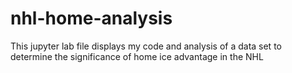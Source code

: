 # nhl-home-analysis
This jupyter lab file displays my code and analysis of a data set to determine the significance of home ice advantage in the NHL
